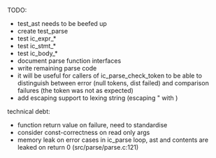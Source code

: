 TODO:

* test_ast needs to be beefed up
* create test_parse
* test ic_expr_*
* test ic_stmt_*
* test ic_body_*
* document parse function interfaces
* write remaining parse code
* it will be useful for callers of ic_parse_check_token to be able to distinguish between error (null tokens, dist failed) and comparison failures (the token was not as expected)
* add escaping support to lexing string (escaping " with \)

technical debt:

* function return value on failure, need to standardise
* consider const-correctness on read only args
* memory leak on error cases in ic_parse loop, ast and contents are leaked on return 0 (src/parse/parse.c:121)

